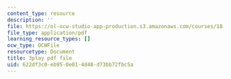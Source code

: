 ```yaml
---
content_type: resource
description: ''
file: https://ol-ocw-studio-app-production.s3.amazonaws.com/courses/18-01sc-single-variable-calculus-fall-2010/622df3c0eb950e014d48d73bb72fbc5a_sRIDVAcoG5A.pdf
file_type: application/pdf
learning_resource_types: []
ocw_type: OCWFile
resourcetype: Document
title: 3play pdf file
uid: 622df3c0-eb95-0e01-4d48-d73bb72fbc5a
---
```


